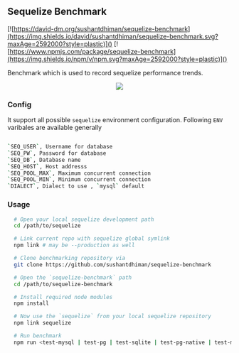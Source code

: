 ## Sequelize Benchmark
[![https://david-dm.org/sushantdhiman/sequelize-benchmark](https://img.shields.io/david/sushantdhiman/sequelize-benchmark.svg?maxAge=2592000?style=plastic)]()
[![https://www.npmjs.com/package/sequelize-benchmark](https://img.shields.io/npm/v/npm.svg?maxAge=2592000?style=plastic)]()

Benchmark which is used to record sequelize performance trends.

<p align="center"><img src="http://i.imgur.com/4z11JUe.png" /></p>

### Config

It support all possible `sequelize` environment configuration. Following `ENV` varibales are available generally

```bash

`SEQ_USER`, Username for database
`SEQ_PW`, Password for database
`SEQ_DB`, Database name
`SEQ_HOST`, Host addresss
`SEQ_POOL_MAX`, Maximum concurrent connection
`SEQ_POOL_MIN`, Minimum concurrent connection
`DIALECT`, Dialect to use , `mysql` default

```

### Usage

```bash
  # Open your local sequelize development path
  cd /path/to/sequelize

  # Link current repo with sequelize global symlink
  npm link # may be --production as well

  # Clone benchmarking repository via
  git clone https://github.com/sushantdhiman/sequelize-benchmark

  # Open the `sequelize-benchmark` path
  cd /path/to/sequelize-benchmark

  # Install required node modules
  npm install

  # Now use the `sequelize` from your local sequelize repository
  npm link sequelize

  # Run benchmark
  npm run <test-mysql | test-pg | test-sqlite | test-pg-native | test-mssql>
```
